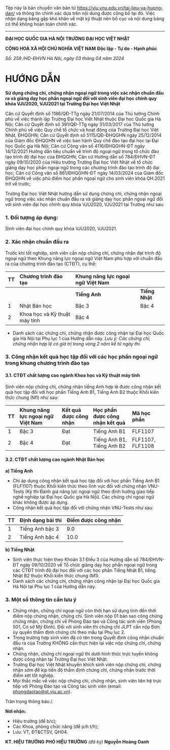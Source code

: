Tệp này là bản chuyển văn bản từ https://vju.vnu.edu.vn/tai-lieu-va-huong-dan/ và thông tin chính xác dựa trên nội dung được công bố tại đó.
Việc nhận dạng bảng gặp khó khăn về mặt kỹ thuật nên bố cục và nội dung bảng có thể không hoàn toàn chính xác.

---

**ĐẠI HỌC QUỐC GIA HÀ NỘI**
**TRƯỜNG ĐẠI HỌC VIỆT NHẬT**

**CỘNG HOÀ XÃ HỘI CHỦ NGHĨA VIỆT NAM**
**Độc lập - Tự do - Hạnh phúc**

*Số: 259 /HD-ĐHVN*
*Hà Nội, ngày 03 tháng 04 năm 2024*

# HƯỚNG DẪN
**Sử dụng chứng chỉ, chứng nhận ngoại ngữ trong việc xác nhận chuẩn đầu ra và giảng dạy học phần ngoại ngữ đối với sinh viên đại học chính quy khóa VJU2020, VJU2021 tại Trường Đại học Việt Nhật**

Căn cứ Quyết định số 1186/QĐ-TTg ngày 21/07/2014 của Thủ tướng Chính phủ về việc thành lập Trường Đại học Việt Nhật thuộc Đại học Quốc gia Hà Nội;
Căn cứ Quyết định số 391/QĐ-TTg ngày 31/03/2017 của Thủ tướng Chính phủ về việc Quy chế tổ chức và hoạt động của Trường Đại học Việt Nhật, ĐHQGHN;
Căn cứ Quyết định số 5115/QĐ-ĐHQGHN ngày 25/12/2014 của Giám đốc ĐHQGHN về việc ban hành Quy chế đào tạo đại học tại Đại học Quốc gia Hà Nội;
Căn cứ Công văn số 4116/ĐHQGHN-ĐT ngày 14/12/2021 Hướng dẫn tiêu chuẩn về trình độ ngoại ngữ trong tổ chức đào tạo trình độ đại học của ĐHQGHN;
Căn cứ Hướng dẫn số 784/ĐHVN-ĐT ngày 09/10/2020 của Hiệu trưởng Trường Đại học Việt Nhật về tổ chức giảng dạy học phần ngoại ngữ trong các chương trình đào tạo trình độ đại học;
Căn cứ Công văn số 861/ĐHQGHN-ĐT ngày 14/03/2024 của Giám đốc ĐHQGHN về việc phủ điểm học phần ngoại ngữ cho sinh viên khóa QH.2021 trở về trước;

Trường Đại học Việt Nhật hướng dẫn sử dụng chứng chỉ, chứng nhận ngoại ngữ trong việc xác nhận chuẩn đầu ra và giảng dạy học phần ngoại ngữ đối với sinh viên đại học chính quy khóa VJU2020, VJU2021 tại Trường như sau:

### 1. Đối tượng áp dụng:
Sinh viên đại học chính quy khóa VJU2020, VJU2021.

### 2. Xác nhận chuẩn đầu ra
Trước khi tốt nghiệp, sinh viên cần nộp chứng chỉ, chứng nhận đạt trình độ ngoại ngữ theo Khung năng lực ngoại ngữ Việt Nam phù hợp với chuẩn đầu ra của chương trình đào tạo (CTĐT), cụ thể:

| TT | Chương trình đào tạo | Khung năng lực ngoại ngữ Việt Nam | |
| :-- | :--- | :--- | :--- |
| | | **Tiếng Anh** | **Tiếng Nhật** |
| 1 | Nhật Bản học | Bậc 3 | Bậc 4 |
| 2 | Khoa học và Kỹ thuật máy tính | Bậc 4 | |

- Danh sách các chứng chỉ, chứng nhận được công nhận tại Đại học Quốc gia Hà Nội tại Phụ lục 1 của Hướng dẫn này.
*Lưu ý: Các chứng chỉ, chứng nhận hợp lệ có giá trị trong vòng 2 năm kể từ ngày thi.*

### 3. Công nhận kết quả học tập đối với các học phần ngoại ngữ trong khung chương trình đào tạo

#### 3.1. CTĐT chất lượng cao ngành Khoa học và Kỹ thuật máy tính
Sinh viên nộp chứng chỉ, chứng nhận tiếng Anh hợp lệ được công nhận kết quả học tập đối với học phần Tiếng Anh B1, Tiếng Anh B2 thuộc Khối kiến thức chung (M1) như sau:

| TT | Khung năng lực ngoại ngữ Việt Nam | Kết quả được công nhận | Học phần được công nhận kết quả | Mã học phần |
| :-- | :--- | :--- | :--- | :--- |
| 1 | Bậc 3 | Đạt | Tiếng Anh B1 | FLF1107 |
| 2 | Bậc 4 | Đạt | Tiếng Anh B1, Tiếng Anh B2 | FLF1107, FLF1108 |

#### 3.2. CTĐT chất lượng cao ngành Nhật Bản học
**a) Tiếng Anh**
- Chỉ áp dụng công nhận kết quả học tập đối với học phần Tiếng Anh B1 (FLF1107) thuộc Khối kiến thức theo lĩnh vực đối với chứng nhận VNU-Tests (Kỳ thi Đánh giá năng lực ngoại ngữ theo định hướng giao tiếp nghề nghiệp tại Đại học Quốc gia Hà Nội). Các chứng chỉ ngoại ngữ khác không được áp dụng.
- Công nhận kết quả học tập đối với chứng nhận VNU-Tests như sau:

| TT | Định dạng bài thi | Điểm được công nhận |
| :-- | :--- | :--- |
| 1 | Tiếng Anh bậc 3 | 9.0 |
| 2 | Tiếng Anh bậc 4 | 10.0 |

**b) Tiếng Nhật**
- Sinh viên thực hiện theo Khoản 3.1 Điều 3 của Hướng dẫn số 784/ĐHVN-ĐT ngày 09/10/2020 về Tổ chức giảng dạy học phần ngoại ngữ trong các CTĐT trình độ đại học đối với các học phần Tiếng Nhật B1, tiếng Nhật B2 thuộc Khối kiến thức chung (M1).
- Danh sách các chứng chỉ, chứng nhận công nhận tại Đại học Quốc gia Hà Nội tại Phụ lục 1 của Hướng dẫn này.

### 3. Một số thông tin cần lưu ý
- Chứng nhận, chứng chỉ ngoại ngữ còn thời hạn sử dụng tính đến thời điểm nộp chứng nhận, chứng chỉ. Sinh viên nộp 01 bản sao công chứng chứng nhận, chứng chỉ về Phòng Đào tạo và Công tác sinh viên (Phòng 501, Cơ sở Mỹ Đình). Đối với sinh viên thi chứng chỉ JLPT cần nộp Đơn ủy quyền thẩm định chứng chỉ theo mẫu tại Phụ lục 2.
- Trong trường hợp sinh viên đã có tên trong Quyết định công nhận chuẩn đầu ra của Trường KHÔNG cần thực hiện lại việc nộp chứng chỉ, chứng nhận.
- Chứng nhận, chứng chỉ ngoại ngữ thi dưới hình thức trực tuyến không được công nhận tại Trường Đại học Việt Nhật.
- Trường Đại học Việt Nhật khuyến khích sinh viên nộp chứng chỉ, chứng nhận sớm để kịp tiến độ thẩm định chứng chỉ, chứng nhận trước thời điểm xét tốt nghiệp.
- Mọi thắc mắc về việc nộp chứng chỉ, chứng nhận, sinh viên liên hệ trực tiếp với Phòng Đào tạo và Công tác sinh viên (email: phongdaotao@st.vju.ac.vn).

Trân trọng thông báo./.

**Nơi nhận:**
- Hiệu trưởng (để b/c);
- Các Khoa, phòng chức năng (để p/h t/h);
- Lưu: VT, ĐT&CTSV, QH04.

**KT. HIỆU TRƯỞNG**
**PHÓ HIỆU TRƯỞNG**
*(đã ký)*
**Nguyễn Hoàng Oanh**